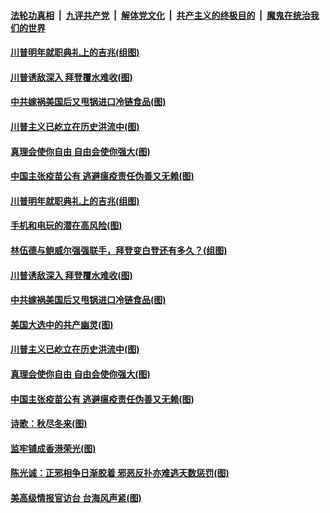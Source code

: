 

####  [法轮功真相](../../../../basic/blob/master/README.md?t=11272231) &nbsp;|&nbsp; [九评共产党](../../../../9ping.md/blob/master/README.md?t=11272231) &nbsp;|&nbsp; [解体党文化](../../../../jtdwh.md/blob/master/README.md?t=11272231)  &nbsp;|&nbsp; [共产主义的终极目的](../../../../gczydzjmd.md/blob/master/README.md?t=11272231) &nbsp;|&nbsp; [魔鬼在统治我们的世界](../../../../mgztzwmdsj.md/blob/master/README.md?t=11272231) 

#### [川普明年就职典礼上的吉兆(组图)](../pages/p4/953937.md?t=11272231) 

#### [川普诱敌深入 拜登覆水难收(图)](../pages/p4/953901.md?t=11272231) 

#### [中共嫁祸美国后又甩锅进口冷链食品(图)](../pages/p4/953898.md?t=11272231) 

#### [川普主义已屹立在历史洪流中(图)](../pages/p4/953894.md?t=11272231) 

#### [真理会使你自由 自由会使你强大(图)](../pages/p4/953876.md?t=11272231) 

#### [中国主张疫苗公有 逃避瘟疫责任伪善又无赖(图)](../pages/p4/953874.md?t=11272231) 




#### [川普明年就职典礼上的吉兆(组图)](../pages/p4/953937.md?t=11272231) 


#### [手机和电玩的潜在高风险(图)](../pages/p4/953908.md?t=11272231) 

#### [林伍德与鲍威尔强强联手，拜登变白登还有多久？(组图)](../pages/p4/953905.md?t=11272231) 

#### [川普诱敌深入 拜登覆水难收(图)](../pages/p4/953901.md?t=11272231) 

#### [中共嫁祸美国后又甩锅进口冷链食品(图)](../pages/p4/953898.md?t=11272231) 

#### [美国大选中的共产幽灵(图)](../pages/p4/953895.md?t=11272231) 

#### [川普主义已屹立在历史洪流中(图)](../pages/p4/953894.md?t=11272231) 

#### [真理会使你自由 自由会使你强大(图)](../pages/p4/953876.md?t=11272231) 

#### [中国主张疫苗公有 逃避瘟疫责任伪善又无赖(图)](../pages/p4/953874.md?t=11272231) 

#### [诗歌：秋尽冬来(图)](../pages/p4/953904.md?t=11272231) 




#### [监牢铺成香港荣光(图)](../pages/p4/953805.md?t=11272231) 

#### [陈光诚：正邪相争日渐胶着 邪恶反扑亦难逃天数惩罚(图)](../pages/p4/953803.md?t=11272231) 

#### [美高级情报官访台 台海风声紧(图)](../pages/p4/953800.md?t=11272231) 

